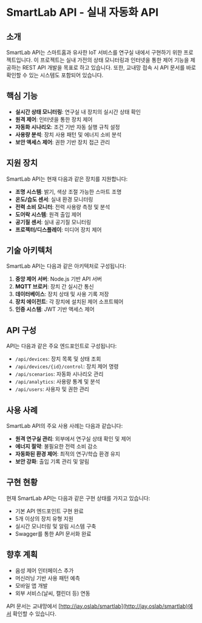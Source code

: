 # SmartLab API - 실내 자동화 API

## 소개

SmartLab API는 스마트홈과 유사한 IoT 서비스를 연구실 내에서 구현하기 위한 프로젝트입니다. 이 프로젝트는 실내 가전의 상태 모니터링과 인터넷을 통한 제어 기능을 제공하는 REST API 개발을 목표로 하고 있습니다. 또한, 교내망 접속 시 API 문서를 바로 확인할 수 있는 시스템도 포함되어 있습니다.

## 핵심 기능

- **실시간 상태 모니터링**: 연구실 내 장치의 실시간 상태 확인
- **원격 제어**: 인터넷을 통한 장치 제어
- **자동화 시나리오**: 조건 기반 자동 실행 규칙 설정
- **사용량 분석**: 장치 사용 패턴 및 에너지 소비 분석
- **보안 액세스 제어**: 권한 기반 장치 접근 관리

## 지원 장치

SmartLab API는 현재 다음과 같은 장치를 지원합니다:

- **조명 시스템**: 밝기, 색상 조절 가능한 스마트 조명
- **온도/습도 센서**: 실내 환경 모니터링
- **전력 소비 모니터**: 전력 사용량 측정 및 분석
- **도어락 시스템**: 원격 출입 제어
- **공기질 센서**: 실내 공기질 모니터링
- **프로젝터/디스플레이**: 미디어 장치 제어

## 기술 아키텍처

SmartLab API는 다음과 같은 아키텍처로 구성됩니다:

1. **중앙 제어 서버**: Node.js 기반 API 서버
2. **MQTT 브로커**: 장치 간 실시간 통신
3. **데이터베이스**: 장치 상태 및 사용 기록 저장
4. **장치 에이전트**: 각 장치에 설치된 제어 소프트웨어
5. **인증 시스템**: JWT 기반 액세스 제어

## API 구성

API는 다음과 같은 주요 엔드포인트로 구성됩니다:

- `/api/devices`: 장치 목록 및 상태 조회
- `/api/devices/{id}/control`: 장치 제어 명령
- `/api/scenarios`: 자동화 시나리오 관리
- `/api/analytics`: 사용량 통계 및 분석
- `/api/users`: 사용자 및 권한 관리

## 사용 사례

SmartLab API의 주요 사용 사례는 다음과 같습니다:

- **원격 연구실 관리**: 외부에서 연구실 상태 확인 및 제어
- **에너지 절약**: 불필요한 전력 소비 감소
- **자동화된 환경 제어**: 최적의 연구/학습 환경 유지
- **보안 강화**: 출입 기록 관리 및 알림

## 구현 현황

현재 SmartLab API는 다음과 같은 구현 상태를 가지고 있습니다:

- 기본 API 엔드포인트 구현 완료
- 5개 이상의 장치 유형 지원
- 실시간 모니터링 및 알림 시스템 구축
- Swagger를 통한 API 문서화 완료

## 향후 계획

- 음성 제어 인터페이스 추가
- 머신러닝 기반 사용 패턴 예측
- 모바일 앱 개발
- 외부 서비스(날씨, 캘린더 등) 연동

API 문서는 교내망에서 [http://jay.oslab/smartlab](http://jay.oslab/smartlab)에서 확인할 수 있습니다.
